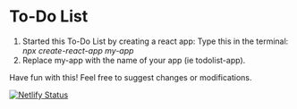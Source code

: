 <h1>To-Do List</h1>

<p>
<ol>
   <li> Started this To-Do List by creating a react app: Type this in the terminal: <i>npx create-react-app my-app</i></li>
   <li> Replace my-app with the name of your app (ie todolist-app).</li>
</ol>
</p>

<p>
    Have fun with this!  Feel free to suggest changes or modifications.  
</p>

[![Netlify Status](https://api.netlify.com/api/v1/badges/bf9e8527-b96d-4d7c-95ab-556a4475370c/deploy-status)](https://app.netlify.com/sites/midnightmoetstodolist/deploys)